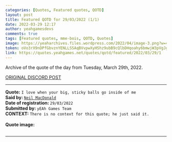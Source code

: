 ```yaml
---
categories: [Quotes, Featured quotes, QOTD]
layout: post
title: Featured QOTD for 29/03/2022 (1/1)
date: 2022-03-29 12:17
author: yeahgamesdevs
comments: true
tags: [Featured quotes, mme-bois, QOTD, Quotes]
image: https://yeaharchives.files.wordpress.com/2022/04/image-3.png?w=458
token: oVo3rX9nDPfGbvznYENLLSSAqBVvpwXyHShz9ubB9cQlbDHqoahy6bmwjW3pVgJg1d0ZMlAnzap2YuMtIIb26KPVXkwUWlKwycL91wTxBscpvR0Xy7HS9BVmVtX0IDnUmQEg4jG1Ot37
link: https://quotes.yeahgames.net/quotes/qotd/featured/2022/03/29/1
---
```

<!-- wp:paragraph -->
<p>Archive of the quote of the day from Tuesday, March 29th, 2022. </p>
<!-- /wp:paragraph -->

<!-- wp:buttons {"layout":{"type":"flex","justifyContent":"left"}} -->
<div class="wp-block-buttons"><!-- wp:button {"textColor":"vivid-cyan-blue","align":"center","style":{"border":{"radius":"18px"}},"className":"is-style-fill"} -->
<div class="wp-block-button aligncenter is-style-fill"><a class="wp-block-button__link has-vivid-cyan-blue-color has-text-color wp-element-button" href="https://discord.com/channels/887052880782176266/958100064079839303/958458429213642802" style="border-radius:18px;">ORIGINAL DISCORD POST</a></div>
<!-- /wp:button --></div>
<!-- /wp:buttons -->

<!-- wp:separator {"align":"center","className":"is-style-wide"} -->
<hr class="wp-block-separator aligncenter has-alpha-channel-opacity is-style-wide" />
<!-- /wp:separator -->

<!-- wp:paragraph -->
<p><strong>Quote:</strong> <code>I love when your big, sticky balls go inside of me</code><br><strong>Said by: </strong><a href="https://yeaharchives.wordpress.com/2022/04/01/valerie-bois/"><code>Neil MacDonald</code></a><br><strong>Date of registration: </strong><code>29/03/2022</code> <br><strong>Submitted by: </strong><code>yEAh Games Team</code><br><strong>CONTEXT:</strong> <code>There is no context for this quote; he just said it.</code><br><br><strong>Quote image:</strong></p>
<!-- /wp:paragraph -->

<!-- wp:image {"id":86,"sizeSlug":"large","linkDestination":"none"} -->
<figure class="wp-block-image size-large"><img src="https://yeaharchives.files.wordpress.com/2022/04/image-3.png?w=458" alt="" class="wp-image-86" /></figure>
<!-- /wp:image -->

<!-- wp:separator {"className":"is-style-wide"} -->
<hr class="wp-block-separator has-alpha-channel-opacity is-style-wide" />
<!-- /wp:separator -->
